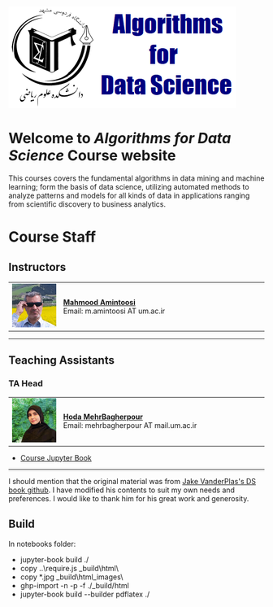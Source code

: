 ![](img/banner.png)

# Welcome to *Algorithms for Data Science* Course website

This courses covers the fundamental algorithms in data mining and machine learning; form the basis of data science, utilizing automated methods to analyze patterns and models for all kinds of data in applications ranging from scientific discovery to business analytics.

# Course Staff  

## Instructors  

<table style="width:100%;">  
  <tr>  
    <td style="width:20%;">  
      <img src="images/M-Amintoosi.jpg" alt="Mahmood Amintoosi" style="width:100px;height:auto;">  
    </td>  
    <td>  
      <strong><a href="https://mamintoosi.github.io/">Mahmood Amintoosi</a></strong><br>  
      Email: m.amintoosi AT um.ac.ir
    </td>  
  </tr>  
</table>  

---  

## Teaching Assistants  

### TA Head

<table style="width:100%;">  
  <tr>  
    <td style="width:20%;">  
      <img src="images/H-Mehr.jpg" alt="Hoda MehrBagherpour" style="width:100px;height:auto;">  
    </td>  
    <td>  
      <strong><a href="https://github.com/HodaMehr2000">Hoda MehrBagherpour</a></strong><br>  
      Email: mehrbagherpour AT mail.um.ac.ir  
    </td>  
  </tr>  
</table>


- [Course Jupyter Book](https://fum-cs.github.io/a4ds/)

---

I should mention that the original material was from [Jake VanderPlas's DS book github](https://github.com/jakevdp/PythonDataScienceHandbook/). I have modified his contents to suit my own needs and preferences. I would like to thank him for his great work and generosity.

## Build

In notebooks folder:
- jupyter-book build ./
- copy ..\require.js _build\html\
- copy *.jpg _build\html\_images\
- ghp-import -n -p -f ./_build/html
- jupyter-book build --builder pdflatex ./
